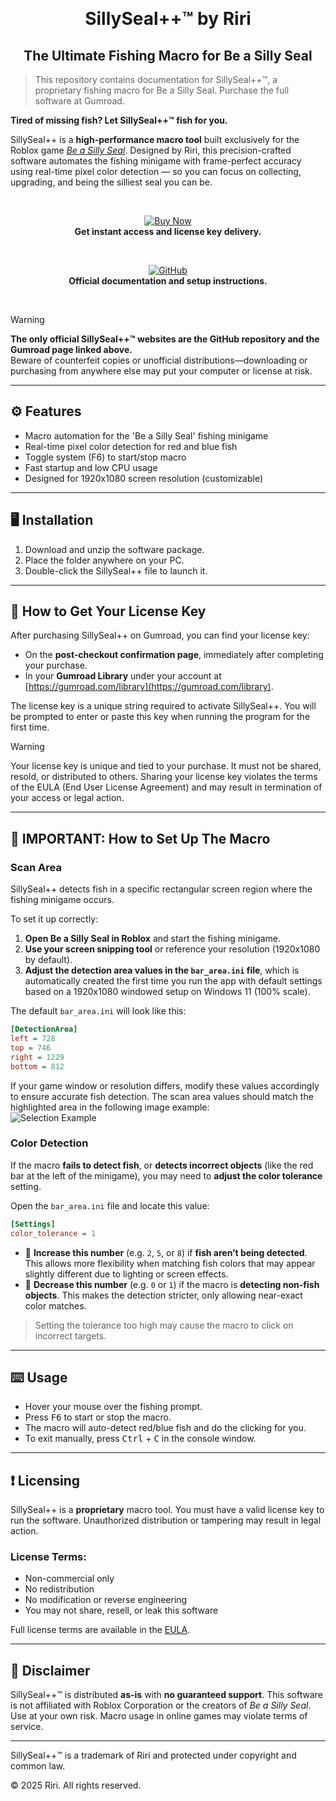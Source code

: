 <div align="center">

  <h1>SillySeal++™ by Riri</h1>
  <h2>The Ultimate Fishing Macro for Be a Silly Seal</h2>

</div>

> This repository contains documentation for SillySeal++™, a proprietary fishing macro for Be a Silly Seal.
Purchase the full software at Gumroad.

**Tired of missing fish? Let SillySeal++™ fish for you.**

SillySeal++ is a **high-performance macro tool** built exclusively for the Roblox game [*Be a Silly Seal*](https://www.roblox.com/games/71816718496622). Designed by Riri, this precision-crafted software automates the fishing minigame with frame-perfect accuracy using real-time pixel color detection — so you can focus on collecting, upgrading, and being the silliest seal you can be.

<div align="center">

<br>

[![Buy Now](https://img.shields.io/badge/Buy%20Now-Gumroad-orange?style=for-the-badge&logo=gumroad)](https://angelicwu.gumroad.com/l/SillySealPlusPlus)  
**Get instant access and license key delivery.**

<br>

[![GitHub](https://img.shields.io/badge/View%20Documentation-GitHub-blue?style=for-the-badge&logo=github)](https://github.com/AlinaWan/SillySealPlusPlus)  
**Official documentation and setup instructions.**

<br>

</div>


> [!WARNING]
> **The only official SillySeal++™ websites are the GitHub repository and the Gumroad page linked above.**  
Beware of counterfeit copies or unofficial distributions—downloading or purchasing from anywhere else may put your computer or license at risk.

---

## ⚙️ Features

- Macro automation for the 'Be a Silly Seal' fishing minigame
- Real-time pixel color detection for red and blue fish
- Toggle system (F6) to start/stop macro
- Fast startup and low CPU usage
- Designed for 1920x1080 screen resolution (customizable)

---

## 🖥️ Installation

1. Download and unzip the software package.
2. Place the folder anywhere on your PC.
3. Double-click the SillySeal++ file to launch it.

---

## 🔑 How to Get Your License Key

After purchasing SillySeal++ on Gumroad, you can find your license key:

* On the **post-checkout confirmation page**, immediately after completing your purchase.
* In your **Gumroad Library** under your account at [https://gumroad.com/library](https://gumroad.com/library).

The license key is a unique string required to activate SillySeal++. You will be prompted to enter or paste this key when running the program for the first time.

> [!WARNING]
> Your license key is unique and tied to your purchase. It must not be shared, resold, or distributed to others. Sharing your license key violates the terms of the EULA (End User License Agreement) and may result in termination of your access or legal action.

---

## 🧠 IMPORTANT: How to Set Up The Macro

### Scan Area

SillySeal++ detects fish in a specific rectangular screen region where the fishing minigame occurs.

To set it up correctly:
1. **Open Be a Silly Seal in Roblox** and start the fishing minigame.
2. **Use your screen snipping tool** or reference your resolution (1920x1080 by default).
3. **Adjust the detection area values in the `bar_area.ini` file**, which is automatically created the first time you run the app with default settings based on a 1920x1080 windowed setup on Windows 11 (100% scale).

The default `bar_area.ini` will look like this:
```ini
[DetectionArea]
left = 728
top = 746
right = 1229
bottom = 812
````
If your game window or resolution differs, modify these values accordingly to ensure accurate fish detection. The scan area values should match the highlighted area in the following image example:  
![Selection Example](assets/selection_example.png)

### Color Detection

If the macro **fails to detect fish**, or **detects incorrect objects** (like the red bar at the left of the minigame), you may need to **adjust the color tolerance** setting.

Open the `bar_area.ini` file and locate this value:

```ini
[Settings]
color_tolerance = 1
```

* 🔼 **Increase this number** (e.g. `2`, `5`, or `8`) if **fish aren’t being detected**. This allows more flexibility when matching fish colors that may appear slightly different due to lighting or screen effects.
* 🔽 **Decrease this number** (e.g. `0` or `1`) if the macro is **detecting non-fish objects**. This makes the detection stricter, only allowing near-exact color matches.

> Setting the tolerance too high may cause the macro to click on incorrect targets.

---

## ⌨️ Usage

* Hover your mouse over the fishing prompt.
* Press <kbd>F6</kbd> to start or stop the macro.
* The macro will auto-detect red/blue fish and do the clicking for you.
* To exit manually, press <kbd>Ctrl</kbd> + <kbd>C</kbd> in the console window.

---

## ❗ Licensing

SillySeal++ is a **proprietary** macro tool. You must have a valid license key to run the software. Unauthorized distribution or tampering may result in legal action.

### License Terms:

* Non-commercial only
* No redistribution
* No modification or reverse engineering
* You may not share, resell, or leak this software

Full license terms are available in the [EULA](EULA.md).

---

## 📜 Disclaimer

SillySeal++™ is distributed **as-is** with **no guaranteed support**. This software is not affiliated with Roblox Corporation or the creators of *Be a Silly Seal*. Use at your own risk. Macro usage in online games may violate terms of service.

---

SillySeal++™ is a trademark of Riri and protected under copyright and common law.

© 2025 Riri. All rights reserved.

